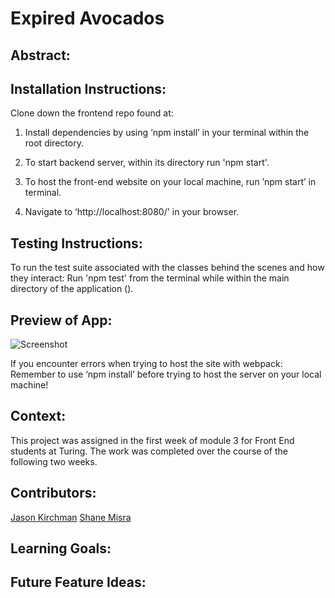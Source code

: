 # Expired Avocados

## Abstract:
[//]: <>
  
## Installation Instructions:
[//]: <>

Clone down the frontend repo found at:

1. Install dependencies by using ‘npm install’ in your terminal within the root directory.

1. To start backend server, within its directory run 'npm start'.

1. To host the front-end website on your local machine, run ’npm start’ in terminal.

1. Navigate to ‘http://localhost:8080/' in your browser.

## Testing Instructions:
[//]: <>

To run the test suite associated with the classes behind the scenes and how they interact: 
Run 'npm test' from the terminal while within the main directory of the application ().

## Preview of App:
[//]: <>
![Screenshot]()


If you encounter errors when trying to host the site with webpack: Remember to use ‘npm install’ before trying to host the server on your local machine!

## Context:
[//]: <>
This project was assigned in the first week of module 3 for Front End students at Turing. The work was completed over the course of the following two weeks.

## Contributors:
[//]: <>

[Jason Kirchman](https://github.com/kirch1)
[Shane Misra](https://github.com/sdmisra)


## Learning Goals:
[//]: <>


## Future Feature Ideas:
[//]: <>
